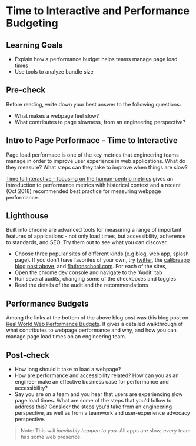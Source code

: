 # Time to Interactive and Performance Budgeting

## Learning Goals

- Explain how a performance budget helps teams manage page load times
- Use tools to analyze bundle size

## Pre-check

Before reading, write down your best answer to the following questions:

- What makes a webpage feel slow?
- What contributes to page slowness, from an engineering perspective?

## Intro to Page Performace - Time to Interactive

Page load performace is one of the key metrics that engineering teams manage in order to improve user experience in web applications. What do they measure? What steps can they take to improve when things are slow?

[Time to Interactive - focusing on the human-centric metrics](https://calibreapp.com/blog/time-to-interactive/) gives an introduction to performance metrics with historical context and a recent (Oct 2018) recommended best practice for measuring webpage performance.

## Lighthouse

Built into chrome are advanced tools for measuring a range of important features of applications - not only load times, but accessibility, adherence to standards, and SEO. Try them out to see what you can discover.

- Choose three popular sites of different kinds (e.g blog, web app, splash page). If you don't have favorites of your own, try [twitter](twitter.com), the [calibreapp blog post above](https://calibreapp.com/blog/time-to-interactive/), and [flatironschool.com](https://flatironschool.com/). For each of the sites,
- Open the chrome dev console and navigate to the 'Audit' tab
- Run several audits, changing some of the checkboxes and toggles
- Read the details of the audit and the recommendations

## Performance Budgets

Among the links at the bottom of the above blog post was this blog post on [Real World Web Performance Budgets](https://infrequently.org/2017/10/can-you-afford-it-real-world-web-performance-budgets/). It gives a detailed walkthrough of what contributes to webpage performance and why, and how you can manage page load times on an engineering team.

## Post-check

- How long should it take to load a webpage?
- How are performance and accessibility related? How can you as an engineer make an effective business case for performance and accessibility?
- Say you are on a team and you hear that users are experiencing slow page load times. What are some of the steps that you'd follow to address this? Consider the steps you'd take from an engineering perspective, as well as from a teamwork and user-experience advocacy perspective.

> Note: This _will inevitably happen to you_. All apps are slow, every team has some web presence.
